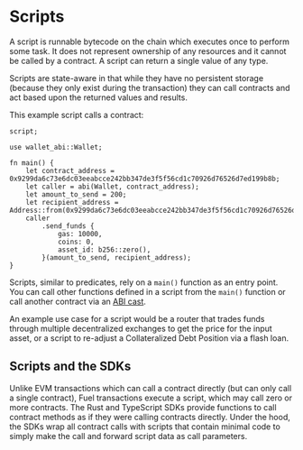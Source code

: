 # Scripts

A script is runnable bytecode on the chain which executes once to perform some task. It does not represent ownership of any resources and it cannot be called by a contract. A script can return a single value of any type.

Scripts are state-aware in that while they have no persistent storage (because they only exist during the transaction) they can call contracts and act based upon the returned values and results.

This example script calls a contract:

```sway
script;

use wallet_abi::Wallet;

fn main() {
    let contract_address = 0x9299da6c73e6dc03eeabcce242bb347de3f5f56cd1c70926d76526d7ed199b8b;
    let caller = abi(Wallet, contract_address);
    let amount_to_send = 200;
    let recipient_address = Address::from(0x9299da6c73e6dc03eeabcce242bb347de3f5f56cd1c70926d76526d7ed199b8b);
    caller
        .send_funds {
            gas: 10000,
            coins: 0,
            asset_id: b256::zero(),
        }(amount_to_send, recipient_address);
}
```

Scripts, similar to predicates, rely on a `main()` function as an entry point. You can call other functions defined in a script from the `main()` function or call another contract via an [ABI cast](./smart_contracts.md#calling-a-smart-contract-from-a-script).

An example use case for a script would be a router that trades funds through multiple decentralized exchanges to get the price for the input asset, or a script to re-adjust a Collateralized Debt Position via a flash loan.

## Scripts and the SDKs

Unlike EVM transactions which can call a contract directly (but can only call a single contract), Fuel transactions execute a script, which may call zero or more contracts. The Rust and TypeScript SDKs provide functions to call contract methods as if they were calling contracts directly. Under the hood, the SDKs wrap all contract calls with scripts that contain minimal code to simply make the call and forward script data as call parameters.
